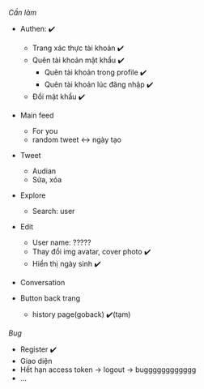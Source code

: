 _Cần làm_

- Authen: ✔️

  - Trang xác thực tài khoản ✔️
  - Quên tài khoản mật khẩu ✔️
    - Quên tài khoản trong profile ✔️
    - Quên tài khoản lúc đăng nhập ✔️
  - Đổi mật khẩu ✔️

- Main feed

  - For you
  - random tweet <-> ngày tạo

- Tweet

  - Audian
  - Sửa, xóa

- Explore

  - Search: user

- Edit

  - User name: ?????
  - Thay đổi img avatar, cover photo ✔️
  - Hiển thị ngày sinh ✔️

- Conversation

- Button back trang
  - history page(goback) ✔️(tạm)

_Bug_

- Register ✔️
- Giao diện
- Hết hạn access token -> logout -> bugggggggggggg
- ...
